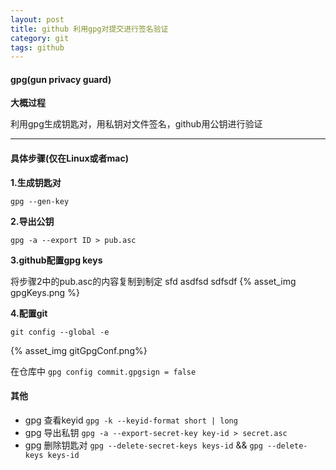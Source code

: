```yaml
---
layout: post
title: github 利用gpg对提交进行签名验证
category: git
tags: github
---
```

#### gpg(gun privacy guard)
**大概过程**

利用gpg生成钥匙对，用私钥对文件签名，github用公钥进行验证

----

#### 具体步骤(仅在Linux或者mac)

**1.生成钥匙对**

`gpg --gen-key`

**2.导出公钥**

`gpg -a --export ID > pub.asc`

**3.github配置gpg keys**

将步骤2中的pub.asc的内容复制到制定
sfd
asdfsd
sdfsdf
{% asset_img gpgKeys.png %}

**4.配置git**

`git config --global -e`

{% asset_img gitGpgConf.png%}

在仓库中 `gpg config commit.gpgsign = false`

#### 其他
* gpg 查看keyid  `gpg -k --keyid-format short | long`
* gpg 导出私钥  `gpg -a --export-secret-key key-id > secret.asc`
* gpg 删除钥匙对  `gpg --delete-secret-keys keys-id`  &&  `gpg --delete-keys keys-id`

